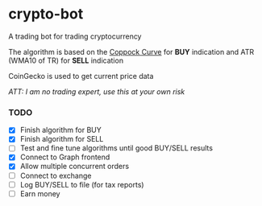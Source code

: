 # crypto-bot

A trading bot for trading cryptocurrency

The algorithm is based on the <a href="https://en.wikipedia.org/wiki/Coppock_curve" target="_blank">Coppock Curve</a> for **BUY** indication and ATR (WMA10 of TR) for **SELL** indication

CoinGecko is used to get current price data

_ATT: I am no trading expert, use this at your own risk_

### TODO

- [x] Finish algorithm for BUY
- [x] Finish algorithm for SELL
- [ ] Test and fine tune algorithms until good BUY/SELL results
- [x] Connect to Graph frontend
- [x] Allow multiple concurrent orders
- [ ] Connect to exchange
- [ ] Log BUY/SELL to file (for tax reports)
- [ ] Earn money
